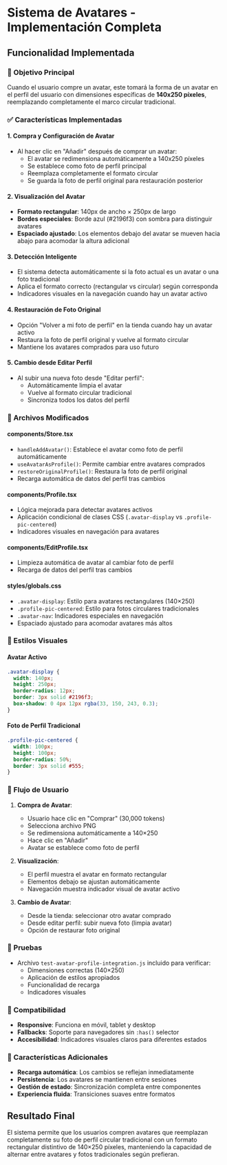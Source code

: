 # Sistema de Avatares - Implementación Completa

## Funcionalidad Implementada

### 🎯 Objetivo Principal
Cuando el usuario compre un avatar, este tomará la forma de un avatar en el perfil del usuario con dimensiones específicas de **140x250 píxeles**, reemplazando completamente el marco circular tradicional.

### ✅ Características Implementadas

#### 1. **Compra y Configuración de Avatar**
- Al hacer clic en "Añadir" después de comprar un avatar:
  - El avatar se redimensiona automáticamente a 140x250 píxeles
  - Se establece como foto de perfil principal
  - Reemplaza completamente el formato circular
  - Se guarda la foto de perfil original para restauración posterior

#### 2. **Visualización del Avatar**
- **Formato rectangular**: 140px de ancho × 250px de largo
- **Bordes especiales**: Borde azul (#2196f3) con sombra para distinguir avatares
- **Espaciado ajustado**: Los elementos debajo del avatar se mueven hacia abajo para acomodar la altura adicional

#### 3. **Detección Inteligente**
- El sistema detecta automáticamente si la foto actual es un avatar o una foto tradicional
- Aplica el formato correcto (rectangular vs circular) según corresponda
- Indicadores visuales en la navegación cuando hay un avatar activo

#### 4. **Restauración de Foto Original**
- Opción "Volver a mi foto de perfil" en la tienda cuando hay un avatar activo
- Restaura la foto de perfil original y vuelve al formato circular
- Mantiene los avatares comprados para uso futuro

#### 5. **Cambio desde Editar Perfil**
- Al subir una nueva foto desde "Editar perfil":
  - Automáticamente limpia el avatar
  - Vuelve al formato circular tradicional
  - Sincroniza todos los datos del perfil

### 🔧 Archivos Modificados

#### **components/Store.tsx**
- `handleAddAvatar()`: Establece el avatar como foto de perfil automáticamente
- `useAvatarAsProfile()`: Permite cambiar entre avatares comprados
- `restoreOriginalProfile()`: Restaura la foto de perfil original
- Recarga automática de datos del perfil tras cambios

#### **components/Profile.tsx**
- Lógica mejorada para detectar avatares activos
- Aplicación condicional de clases CSS (`.avatar-display` vs `.profile-pic-centered`)
- Indicadores visuales en navegación para avatares

#### **components/EditProfile.tsx**
- Limpieza automática de avatar al cambiar foto de perfil
- Recarga de datos del perfil tras cambios

#### **styles/globals.css**
- `.avatar-display`: Estilo para avatares rectangulares (140×250)
- `.profile-pic-centered`: Estilo para fotos circulares tradicionales
- `.avatar-nav`: Indicadores especiales en navegación
- Espaciado ajustado para acomodar avatares más altos

### 🎨 Estilos Visuales

#### **Avatar Activo**
```css
.avatar-display {
  width: 140px;
  height: 250px;
  border-radius: 12px;
  border: 3px solid #2196f3;
  box-shadow: 0 4px 12px rgba(33, 150, 243, 0.3);
}
```

#### **Foto de Perfil Tradicional**
```css
.profile-pic-centered {
  width: 100px;
  height: 100px;
  border-radius: 50%;
  border: 3px solid #555;
}
```

### 🔄 Flujo de Usuario

1. **Compra de Avatar**:
   - Usuario hace clic en "Comprar" (30,000 tokens)
   - Selecciona archivo PNG
   - Se redimensiona automáticamente a 140×250
   - Hace clic en "Añadir"
   - Avatar se establece como foto de perfil

2. **Visualización**:
   - El perfil muestra el avatar en formato rectangular
   - Elementos debajo se ajustan automáticamente
   - Navegación muestra indicador visual de avatar activo

3. **Cambio de Avatar**:
   - Desde la tienda: seleccionar otro avatar comprado
   - Desde editar perfil: subir nueva foto (limpia avatar)
   - Opción de restaurar foto original

### 🧪 Pruebas
- Archivo `test-avatar-profile-integration.js` incluido para verificar:
  - Dimensiones correctas (140×250)
  - Aplicación de estilos apropiados
  - Funcionalidad de recarga
  - Indicadores visuales

### 📱 Compatibilidad
- **Responsive**: Funciona en móvil, tablet y desktop
- **Fallbacks**: Soporte para navegadores sin `:has()` selector
- **Accesibilidad**: Indicadores visuales claros para diferentes estados

### 🔮 Características Adicionales
- **Recarga automática**: Los cambios se reflejan inmediatamente
- **Persistencia**: Los avatares se mantienen entre sesiones
- **Gestión de estado**: Sincronización completa entre componentes
- **Experiencia fluida**: Transiciones suaves entre formatos

## Resultado Final
El sistema permite que los usuarios compren avatares que reemplazan completamente su foto de perfil circular tradicional con un formato rectangular distintivo de 140×250 píxeles, manteniendo la capacidad de alternar entre avatares y fotos tradicionales según prefieran.